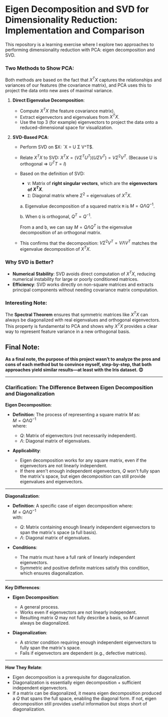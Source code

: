 # Eigen Decomposition and SVD for Dimensionality Reduction: Implementation and Comparison

This repository is a learning exercise where I explore two approaches to performing dimensionality reduction with PCA: eigen decomposition and SVD.

### Two Methods to Show PCA:
Both methods are based on the fact that $`X^T X`$ captures the relationships and variances of our features (the covariance matrix), and PCA uses this to project the data onto new axes of maximal variance.

1. **Direct Eigenvalue Decomposition**:
   - Compute $`X^TX`$ (the feature covariance matrix).
   - Extract eigenvectors and eigenvalues from $`X^T X`$.
   - Use the top 3 (for example) eigenvectors to project the data onto a reduced-dimensional space for visualization.

2. **SVD-Based PCA**:
   - Perform SVD on $`X: `X = U Σ V^T`$.
   - Relate $`X^TX`$ to SVD: $`X^TX = (VΣ^TU^T)(UΣV^T) = VΣ^2V^T`$. (Because U is orthogonal => $`U^TT = I`$)
   - Based on the definition of SVD:
     - `V`: Matrix of **right singular vectors**, which are the **eigenvectors of $`X^TX`$**.
     - `Σ`: Diagonal matrix where $`Σ^2`$ = eigenvalues of $`X^TX`$.

      a. Eigenvalue decomposition of a squared matrix `M` is $`M = Q Λ Q^{-1}`$.

      b. When `Q` is orthogonal, $`Q^T = Q^{-1}`$.

      From a and b, we can say $`M = QΛQ^T`$ is the eigenvalue decomposition of an orthogonal matrix.

   - This confirms that the decomposition: $`VΣ^2V^T = VΛV^T`$ matches the eigenvalue decomposition of $`X^TX`$.

### Why SVD is Better?
- **Numerical Stability**: SVD avoids direct computation of $`X^TX`$, reducing numerical instability for large or poorly conditioned matrices.
- **Efficiency**: SVD works directly on non-square matrices and extracts principal components without needing covariance matrix computation.

### Interesting Note:
The **Spectral Theorem** ensures that symmetric matrices like $`X^TX`$ can always be diagonalized with real eigenvalues and orthogonal eigenvectors. This property is fundamental to PCA and shows why $`X^TX`$ provides a clear way to represent feature variance in a new orthogonal basis.

## Final Note:
**As a final note, the purpose of this project wasn’t to analyze the pros and cons of each method but to convince myself, step-by-step, that both approaches yield similar results—at least with the Iris dataset. 😊**


---


### Clarification: The Difference Between Eigen Decomposition and Diagonalization

**Eigen Decomposition**:

- **Definition**: The process of representing a square matrix $M$ as:  
  $` M = Q \Lambda Q^{-1} `$  
  where:  
  - $Q$: Matrix of eigenvectors (not necessarily independent).  
  - $\Lambda$: Diagonal matrix of eigenvalues.  

- **Applicability**:  
  - Eigen decomposition works for any square matrix, even if the eigenvectors are not linearly independent.  
  - If there aren't enough independent eigenvectors, $Q$ won't fully span the matrix's space, but eigen decomposition can still provide eigenvalues and eigenvectors.

---

**Diagonalization**:

- **Definition**: A specific case of eigen decomposition where:  
  $`M = Q \Lambda Q^{-1} `$  
  with:  
  - $Q$: Matrix containing enough linearly independent eigenvectors to span the matrix's space (a full basis).  
  - $\Lambda$: Diagonal matrix of eigenvalues.  

- **Conditions**:  
  - The matrix must have a full rank of linearly independent eigenvectors.  
  - Symmetric and positive definite matrices satisfy this condition, which ensures diagonalization.

---

**Key Differences**:

- **Eigen Decomposition**:  
  - A general process.  
  - Works even if eigenvectors are not linearly independent.  
  - Resulting matrix $Q$ may not fully describe a basis, so $M$ cannot always be diagonalized.  

- **Diagonalization**:  
  - A stricter condition requiring enough independent eigenvectors to fully span the matrix's space.  
  - Fails if eigenvectors are dependent (e.g., defective matrices).

---

**How They Relate**:

- Eigen decomposition is a prerequisite for diagonalization.  
- Diagonalization is essentially eigen decomposition + sufficient independent eigenvectors.  
- If a matrix can be diagonalized, it means eigen decomposition produced a $Q$ that spans the full space, enabling the diagonal form. If not, eigen decomposition still provides useful information but stops short of diagonalization.
